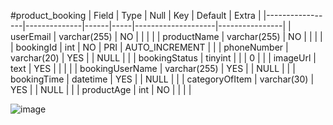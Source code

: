 #product_booking
| Field           | Type         | Null | Key | Default            | Extra          |
|-----------------|--------------|------|-----|--------------------|----------------|
| userEmail       | varchar(255) | NO   |     |                    |                |
| productName     | varchar(255) | NO   |     |                    |                |
| bookingId       | int          | NO   | PRI | AUTO_INCREMENT    |                |
| phoneNumber     | varchar(20)  | YES  |     | NULL               |                |
| bookingStatus   | tinyint      |      |     | 0                  |                |
| imageUrl        | text         | YES  |     |                    |                |
| bookingUserName | varchar(255) | YES  |     | NULL               |                |
| bookingTime     | datetime     | YES  |     | NULL               |                |
| categoryOfItem  | varchar(30)  | YES  |     | NULL               |                |
| productAge      | int          | NO   |     |                    |                |


![image](https://github.com/fssa-batch3/sec_c_sec_c_nitthishri.selvakumar__corejava_project_2/assets/116252627/979c8ad3-6bc5-4f11-8770-a00676fd9466)
